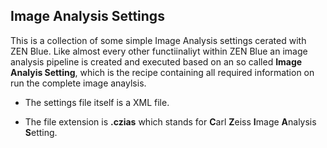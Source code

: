 ## Image Analysis Settings

This is a collection of some simple Image Analysis settings cerated with ZEN Blue. Like almost every other functiinaliyt within ZEN Blue an image analysis pipeline is created and executed based on an so called **Image Analyis Setting**, which is the recipe containing all required information on run the complete image anaylsis.

* The settings file itself is a XML file.

* The file extension is **.czias** which stands for **C**arl **Z**eiss **I**mage **A**nalysis **S**etting.
